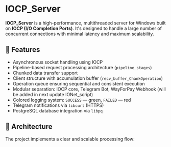 # IOCP_Server

**IOCP_Server** is a high-performance, multithreaded server for Windows built on **IOCP (I/O Completion Ports)**. It's designed to handle a large number of concurrent connections with minimal latency and maximum scalability.

## 🚀 Features

- Asynchronous socket handling using IOCP
- Pipeline-based request processing architecture (`pipeline_stages`)
- Chunked data transfer support
- Client structure with accumulation buffer (`recv_buffer_ChankOperation`)
- Operation queue ensuring sequential and consistent execution
- Modular separation: IOCP core, Telegram Bot, WayForPay Webhook (will be added in next update IONet_script)
- Colored logging system: `SUCCESS` — green, `FAILED` — red
- Telegram notifications via `libcurl` (HTTPS)
- PostgreSQL database integration via `libpq`

## 🧱 Architecture

The project implements a clear and scalable processing flow:
